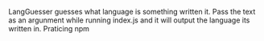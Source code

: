 LangGuesser guesses what language is something written it. Pass the text as an argunment while running index.js and it will output the language its written in. Praticing npm
